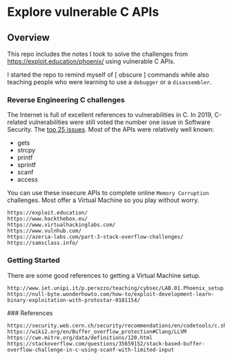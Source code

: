 # Explore vulnerable C APIs
## Overview
This repo includes the notes I took to solve the challenges from https://exploit.education/phoenix/ using vulnerable C APIs.  

I started the repo to remind myself of [ obscure ] commands while also teaching people who were learning to use a `debugger` or a  `disassembler`.

### Reverse Engineering C challenges
The Internet is full of excellent references to vulnerabilities in C.  In 2019, C-related vulnerabilities were still voted the number one issue in Software Security.  The [top 25 issues](https://cwe.mitre.org/).  Most of the APIs were relatively well known:

- gets
- strcpy
- printf
- sprintf
- scanf
- access

You can use these insecure APIs to complete online `Memory Corruption` challenges.  Most offer a Virtual Machine so you play without worry.
```
https://exploit.education/
https://www.hackthebox.eu/
https://www.virtualhackinglabs.com/
https://www.vulnhub.com/
https://azeria-labs.com/part-3-stack-overflow-challenges/
https://samsclass.info/
```
### Getting Started
There are some good references to getting a Virtual Machine setup.
```
http://www.iet.unipi.it/p.perazzo/teaching/cybsec/LAB.01.Phoenix_setup.pdf
https://null-byte.wonderhowto.com/how-to/exploit-development-learn-binary-exploitation-with-protostar-0181154/
```

### References
```
https://security.web.cern.ch/security/recommendations/en/codetools/c.shtml
https://wiki2.org/en/Buffer_overflow_protection#Clang/LLVM
https://cwe.mitre.org/data/definitions/120.html
https://stackoverflow.com/questions/35659152/stack-based-buffer-overflow-challenge-in-c-using-scanf-with-limited-input

```
